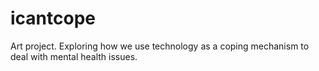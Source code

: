# icantcope
Art project. Exploring how we use technology as a coping mechanism to deal with mental health issues.
